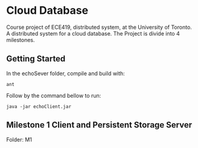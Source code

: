 # Cloud Database
Course project of ECE419, distributed system, at the University of Toronto. A distributed system for a cloud database. The Project is divide into 4 milestones.

## Getting Started
In the echoSever folder, compile and build with:
 ```
 ant
 ```
 Follow by the command bellow to run:
 ```
 java -jar echoClient.jar
 ```
 

## Milestone 1 Client and Persistent Storage Server
Folder: M1
